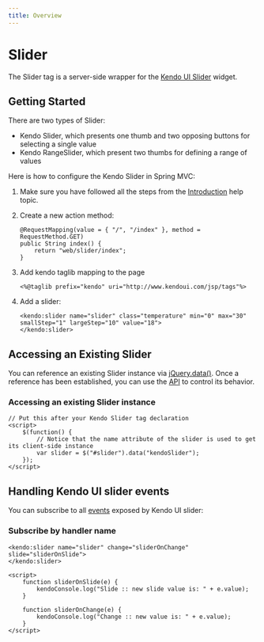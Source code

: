```yaml
---
title: Overview
---
```


# Slider

The Slider tag is a server-side wrapper for the [Kendo UI Slider](/api/web/slider) widget.

## Getting Started

There are two types of Slider:

*   Kendo Slider, which presents one thumb and two opposing buttons for selecting a single value
*   Kendo RangeSlider, which present two thumbs for defining a range of values

Here is how to configure the Kendo Slider in Spring MVC:

1.  Make sure you have followed all the steps from the [Introduction](/jsp/introduction) help topic.

2.  Create a new action method:

        @RequestMapping(value = { "/", "/index" }, method = RequestMethod.GET)
        public String index() {
            return "web/slider/index";
        }

3.  Add kendo taglib mapping to the page

        <%@taglib prefix="kendo" uri="http://www.kendoui.com/jsp/tags"%>

4.  Add a slider:

        <kendo:slider name="slider" class="temperature" min="0" max="30" smallStep="1" largeStep="10" value="18">
	    </kendo:slider>

## Accessing an Existing Slider

You can reference an existing Slider instance via [jQuery.data()](http://api.jquery.com/jQuery.data/).
Once a reference has been established, you can use the [API](/api/web/slider#methods) to control its behavior.

### Accessing an existing Slider instance

    // Put this after your Kendo Slider tag declaration
    <script>
        $(function() {
            // Notice that the name attribute of the slider is used to get its client-side instance
            var slider = $("#slider").data("kendoSlider");
        });
    </script>


## Handling Kendo UI slider events

You can subscribe to all [events](/api/web/slider#events) exposed by Kendo UI slider:

### Subscribe by handler name

    <kendo:slider name="slider" change="sliderOnChange" slide="sliderOnSlide">
    </kendo:slider>

    <script>
        function sliderOnSlide(e) {
	        kendoConsole.log("Slide :: new slide value is: " + e.value);
	    }
	
	    function sliderOnChange(e) {
    	    kendoConsole.log("Change :: new value is: " + e.value);
    	}
    </script>
